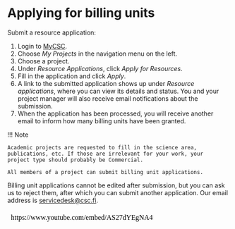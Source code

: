 # Applying for billing units

Submit a resource application:

1. Login to [MyCSC](https://my.csc.fi).
1. Choose _My Projects_ in the navigation menu on the left.
1. Choose a project.
1. Under _Resource Applications_, click _Apply for Resources_.
1. Fill in the application and click _Apply_.
1. A link to the submitted application shows up under _Resource applications_, where you can view its details and status. You and your
project manager will also receive email notifications about the submission.
1. When the application has been processed, you will receive another
email to inform how many billing units have been granted.

!!! Note

    Academic projects are requested to fill in the science area,
    publications, etc. If those are irrelevant for your work, your
    project type should probably be Commercial.

    All members of a project can submit billing unit applications.

Billing unit applications cannot be edited after submission, but you
can ask us to reject them, after which you can submit another
application. Our email address is servicedesk@csc.fi.

<iframe width="560" height="315" srcdoc="https://www.youtube.com/embed/AS27dYEgNA4" frameborder="0" allow="accelerometer; autoplay; encrypted-media; gyroscope; picture-in-picture" allowfullscreen></iframe>
